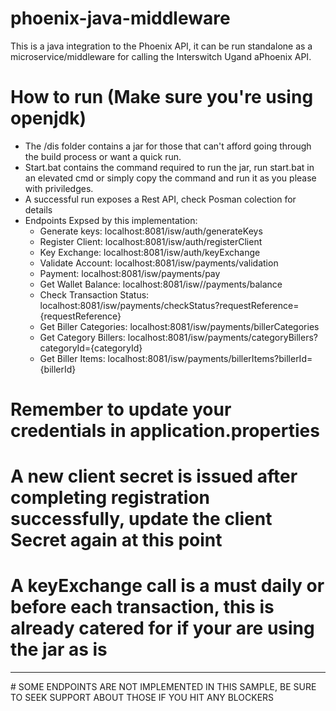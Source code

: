# phoenix-java-middleware
This is a java integration to the Phoenix API, it can be run standalone as a microservice/middleware for calling the Interswitch Ugand aPhoenix API.
# How to run (Make sure you're using openjdk)
- The /dis folder contains a jar for those that can't afford going through the build process or want a quick run.
- Start.bat contains the command required to run the jar, run start.bat in an elevated cmd or simply copy the command and run it as you please with priviledges.
- A successful run exposes a Rest API, check Posman colection for details
- Endpoints Expsed by this implementation:
   - Generate keys: localhost:8081/isw/auth/generateKeys
   - Register Client: localhost:8081/isw/auth/registerClient
   - Key Exchange:  localhost:8081/isw/auth/keyExchange
   - Validate Account: localhost:8081/isw/payments/validation
   - Payment: localhost:8081/isw/payments/pay
   - Get Wallet Balance:  localhost:8081/isw//payments/balance
   - Check Transaction Status:  localhost:8081/isw/payments/checkStatus?requestReference={requestReference}
   - Get Biller Categories:  localhost:8081/isw/payments/billerCategories
   - Get  Category Billers:  localhost:8081/isw/payments/categoryBillers?categoryId={categoryId}
   - Get  Biller Items:  localhost:8081/isw/payments/billerItems?billerId={billerId}

# Remember to update your credentials in application.properties

# A new client secret is issued after completing registration successfully, update the client Secret again at this point
# A keyExchange call is a must daily or before each transaction, this is already catered for if your are using the jar as is

<hr>
# SOME ENDPOINTS ARE NOT IMPLEMENTED IN THIS SAMPLE, BE SURE TO SEEK SUPPORT ABOUT THOSE IF YOU HIT ANY BLOCKERS

